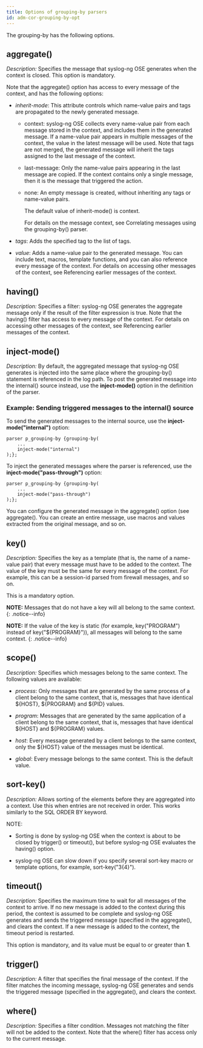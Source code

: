```yaml
---
title: Options of grouping-by parsers
id: adm-cor-grouping-by-opt
---
```


The grouping-by has the following options.

## aggregate()

*Description:* Specifies the message that syslog-ng OSE generates when
the context is closed. This option is mandatory.

Note that the aggregate() option has access to every message of the
context, and has the following options:

- *inherit-mode*: This attribute controls which name-value pairs and
    tags are propagated to the newly generated message.

  - context: syslog-ng OSE collects every name-value pair from each
        message stored in the context, and includes them in the
        generated message. If a name-value pair appears in multiple
        messages of the context, the value in the latest message will be
        used. Note that tags are not merged, the generated message will
        inherit the tags assigned to the last message of the context.

  - last-message: Only the name-value pairs appearing in the last
        message are copied. If the context contains only a single
        message, then it is the message that triggered the action.

  - none: An empty message is created, without inheriting any tags
        or name-value pairs.

    The default value of inherit-mode() is context.

    For details on the message context, see
    Correlating messages using the grouping-by() parser.

- *tags*: Adds the specified tag to the list of tags.

- *value*: Adds a name-value pair to the generated message. You can
    include text, macros, template functions, and you can also reference
    every message of the context. For details on accessing other
    messages of the context, see
    Referencing earlier messages of the context.

## having()

*Description:* Specifies a filter: syslog-ng OSE generates the aggregate
message only if the result of the filter expression is true. Note that
the having() filter has access to every message of the context. For
details on accessing other messages of the context, see
Referencing earlier messages of the context.

## inject-mode()

*Description:* By default, the aggregated message that syslog-ng OSE
generates is injected into the same place where the grouping-by()
statement is referenced in the log path. To post the generated message
into the internal() source instead, use the **inject-mode()** option in
the definition of the parser.

### Example: Sending triggered messages to the internal() source

To send the generated messages to the internal source, use the
**inject-mode(\"internal\")** option:

```config
parser p_grouping-by {grouping-by(
    ...
    inject-mode("internal")
);};
```

To inject the generated messages where the parser is referenced, use the
**inject-mode(\"pass-through\")** option:

```config
parser p_grouping-by {grouping-by(
    ...
    inject-mode("pass-through")
);};
```

You can configure the generated message in the aggregate() option (see
aggregate(). You can create an entire
message, use macros and values extracted from the original message, and
so on.

## key()

*Description:* Specifies the key as a template (that is, the name of a
name-value pair) that every message must have to be added to the
context. The value of the key must be the same for every message of the
context. For example, this can be a session-id parsed from firewall
messages, and so on.

This is a mandatory option.

**NOTE:** Messages that do not have a key will all belong to the same
context.
{: .notice--info}

**NOTE:** If the value of the key is static (for example, key(\"PROGRAM\")
instead of key(\"${PROGRAM}\")), all messages will belong to the same
context.
{: .notice--info}

## scope()

*Description:* Specifies which messages belong to the same context. The
following values are available:

- *process*: Only messages that are generated by the same process of a
    client belong to the same context, that is, messages that have
    identical ${HOST}, ${PROGRAM} and ${PID} values.

- *program*: Messages that are generated by the same application of a
    client belong to the same context, that is, messages that have
    identical ${HOST} and ${PROGRAM} values.

- *host*: Every message generated by a client belongs to the same
    context, only the ${HOST} value of the messages must be identical.

- *global*: Every message belongs to the same context. This is the
    default value.

## sort-key()

*Description:* Allows sorting of the elements before they are aggregated
into a context. Use this when entries are not received in order. This
works similarly to the SQL ORDER BY keyword.

NOTE:

- Sorting is done by syslog-ng OSE when the context is about to be
    closed by trigger() or timeout(), but before syslog-ng OSE evaluates
    the having() option.

- syslog-ng OSE can slow down if you specify several sort-key macro or
    template options, for example, sort-key(\"${3}${4}\").

## timeout()

*Description:* Specifies the maximum time to wait for all messages of
the context to arrive. If no new message is added to the context during
this period, the context is assumed to be complete and syslog-ng OSE
generates and sends the triggered message (specified in the
aggregate(), and clears the
context. If a new message is added to the context, the timeout period is
restarted.

This option is mandatory, and its value must be equal to or greater than
**1**.

## trigger()

*Description:* A filter that specifies the final message of the context.
If the filter matches the incoming message, syslog-ng OSE generates and
sends the triggered message (specified in the
aggregate(), and clears the
context.

## where()

*Description:* Specifies a filter condition. Messages not matching the
filter will not be added to the context. Note that the where() filter
has access only to the current message.

